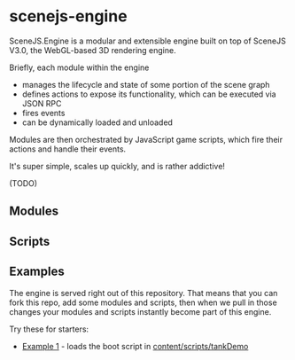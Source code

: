scenejs-engine
=======================

SceneJS.Engine is a modular and extensible engine built on top of SceneJS V3.0, the WebGL-based 3D rendering engine.

Briefly, each module within the engine

 * manages the lifecycle and state of some portion of the scene graph
 * defines actions to expose its functionality, which can be executed via JSON RPC
 * fires events
 * can be dynamically loaded and unloaded

Modules are then orchestrated by JavaScript game scripts, which fire their actions and handle their events.

It's super simple, scales up quickly, and is rather addictive!


(TODO)

Modules
-------------------------


Scripts
-------------------------


Examples
-------------------------

The engine is served right out of this repository. That means that you can fork this repo, add some modules
and scripts, then when we pull in those changes your modules and scripts instantly become part of this engine.

Try these for starters:

 * [Example 1](http://htmlpreview.github.com/?https://raw.github.com/xeolabs/scenejs-engine/master/index.html#script=tankDemo) - loads the boot script in [content/scripts/tankDemo](https://github.com/xeolabs/scenejs-engine/blob/master/content/scripts/tankDemo.js)  